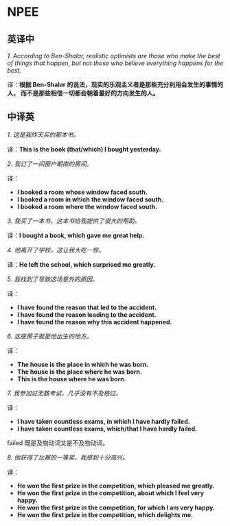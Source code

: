 # NPEE

## 英译中

*1. According to Ben-Shalar, realistic optimists are those who make the best of
things that happen, but not those who believe everything happens for the best.*

译：**根据 Ben-Shalar 的说法，现实的乐观主义者是那些充分利用会发生的事情的人，
而不是那些相信一切都会朝着最好的方向发生的人。**

## 中译英

*1. 这是我昨天买的那本书。*

译：**This is the book (that/which) I bought yesterday.**

*2. 我订了一间窗户朝南的房间。*

译：

- **I booked a room whose window faced south.**
- **I booked a room in which the window faced south.**
- **I booked a room where the window faced south.**

*3. 我买了一本书，这本书给我提供了很大的帮助。*

译：**I bought a book, which gave me great help.**

*4. 他离开了学校，这让我大吃一惊。*

译：**He left the school, which surprised me greatly.**

*5. 我找到了导致这场意外的原因。*

译：

- **I have found the reason that led to the accident.**
- **I have found the reason leading to the accident.**
- **I have found the reason why this accident happened.**

*6. 这座房子就是他出生的地方。*

译：

- **The house is the place in which he was born.**
- **The house is the place where he was born.**
- **This is the house where he was born.**

*7. 我参加过无数考试，几乎没有不及格过。*

译：

- **I have taken countless exams, in which I have hardly failed.**
- **I have taken countless exams, which/that I have hardly failed.**

failed 既是及物动词又是不及物动词。

*8. 他获得了比赛的一等奖，我感到十分高兴。*

译：

- **He won the first prize in the competition, which pleased me greatly.**
- **He won the first prize in the competition, about which I feel very happy.**
- **He won the first prize in the competition, for which I am very happy.**
- **He won the first prize in the competition, which delights me.**
